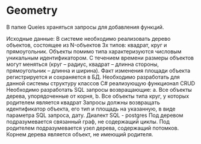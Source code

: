 # Geometry
В папке Queies храняться запросы для добавления функций.

Исходные данные:
В системе необходимо реализовать дерево объектов, состоящее из N-объектов 3х типов: квадрат, круг и прямоугольник. Объекты помимо типа характеризуются числовым уникальным идентификатором. С течением времени размеры объектов могут меняться (круг – радиус, квадрат – длинна стороны, прямоугольник – длинна и ширина). Факт изменения площади объекта регистрируется и сохраняется в БД.
Необходимо разработать для данной системы структуру классов C# реализующую функционал CRUD
Необходимо разработать SQL запросы возвращающие:
a. Все объекты дерева, упорядоченные от корня,
b. Все объекты типа круг, у которых родителем является квадрат
Запросы должны возвращать идентификатор объекта, его тип и площадь на указанную, в виде параметра SQL запроса, дату. Диалект SQL - postgres
Под деревом подразумевается связанный граф, не содержащий циклы. Под родителем подразумевается узел дерева, содержащий потомков. Корнем дерева является объект, не имеющий родителя.